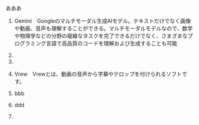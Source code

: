あああ

1. Gemini　Googleのマルチモーダル生成AIモデル。テキストだけでなく画像や動画、音声も理解することができる。マルチモーダルモデルなので、数学や物理学などの分野の複雑なタスクを完了できるだけでなく、さまざまなプログラミング言語で高品質のコードを理解および生成することも可能
2. 
3. 

4. Vrew　Vrewとは、動画の音声から字幕やテロップを付けられるソフトです。

5. bbb

6. ddd

7. 
